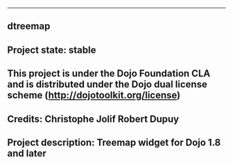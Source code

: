 -------------------------------------------------------------------------------
dtreemap
-------------------------------------------------------------------------------
Project state: stable
-------------------------------------------------------------------------------
This project is under the Dojo Foundation CLA and is distributed under the
Dojo dual license scheme (http://dojotoolkit.org/license)
-------------------------------------------------------------------------------
Credits:
	Christophe Jolif
	Robert Dupuy
-------------------------------------------------------------------------------
Project description:
Treemap widget for Dojo 1.8 and later
-------------------------------------------------------------------------------
